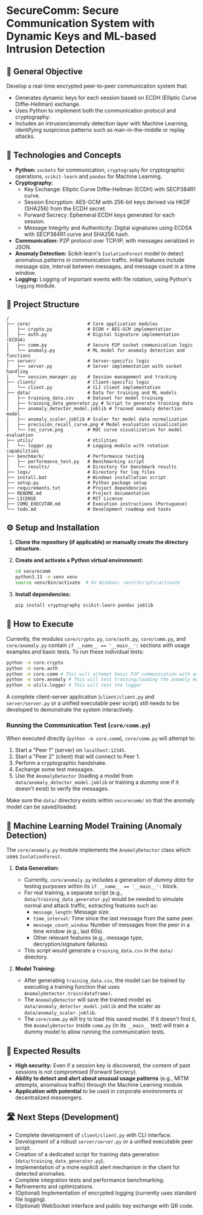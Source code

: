 # SecureComm: Secure Communication System with Dynamic Keys and ML-based Intrusion Detection

## 🎯 General Objective

Develop a real-time encrypted peer-to-peer communication system that:

* Generates dynamic keys for each session based on ECDH (Elliptic Curve Diffie-Hellman) exchange.
* Uses Python to implement both the communication protocol and cryptography.
* Includes an intrusion/anomaly detection layer with Machine Learning, identifying suspicious patterns such as man-in-the-middle or replay attacks.

## 🧠 Technologies and Concepts

* **Python:** `sockets` for communication, `cryptography` for cryptographic operations, `scikit-learn` and `pandas` for Machine Learning.
* **Cryptography:**
    * Key Exchange: Elliptic Curve Diffie-Hellman (ECDH) with SECP384R1 curve.
    * Session Encryption: AES-GCM with 256-bit keys derived via HKDF (SHA256) from the ECDH secret.
    * Forward Secrecy: Ephemeral ECDH keys generated for each session.
    * Message Integrity and Authenticity: Digital signatures using ECDSA with SECP384R1 curve and SHA256 hash.
* **Communication:** P2P protocol over TCP/IP, with messages serialized in JSON.
* **Anomaly Detection:** Scikit-learn's `IsolationForest` model to detect anomalous patterns in communication traffic. Initial features include message size, interval between messages, and message count in a time window.
* **Logging:** Logging of important events with file rotation, using Python's `logging` module.

## 📂 Project Structure

```
/
├── core/                     # Core application modules
│   ├── crypto.py             # ECDH + AES-GCM implementation
│   ├── auth.py               # Digital Signature implementation (ECDSA)
│   ├── comm.py               # Secure P2P socket communication logic
│   └── anomaly.py            # ML model for anomaly detection and functions
├── server/                   # Server-specific logic
│   ├── server.py             # Server implementation with socket handling
│   └── session_manager.py    # Session management and tracking
├── client/                   # Client-specific logic
│   └── client.py             # CLI client implementation
├── data/                     # Data for training and ML models
│   ├── training_data.csv     # Dataset for model training
│   ├── training_data_generator.py # Script to generate training data
│   ├── anomaly_detector_model.joblib # Trained anomaly detection model
│   ├── anomaly_scaler.joblib # Scaler for model data normalization
│   ├── precision_recall_curve.png # Model evaluation visualization
│   └── roc_curve.png         # ROC curve visualization for model evaluation
├── utils/                    # Utilities
│   └── logger.py             # Logging module with rotation capabilities
├── benchmark/                # Performance testing
│   ├── performance_test.py   # Benchmarking script
│   └── results/              # Directory for benchmark results
├── logs/                     # Directory for log files
├── install.bat               # Windows installation script
├── setup.py                  # Python package setup
├── requirements.txt          # Project dependencies
├── README.md                 # Project documentation
├── LICENSE                   # MIT License
├── COMO_EXECUTAR.md          # Execution instructions (Portuguese)
└── todo.md                   # Development roadmap and tasks
```

## ⚙️ Setup and Installation

1. **Clone the repository (if applicable) or manually create the directory structure.**

2. **Create and activate a Python virtual environment:**
   ```bash
   cd securecomm
   python3.11 -m venv venv
   source venv/bin/activate  # On Windows: venv\Scripts\activate
   ```

3. **Install dependencies:**
   ```bash
   pip install cryptography scikit-learn pandas joblib
   ```

## 🚀 How to Execute

Currently, the modules `core/crypto.py`, `core/auth.py`, `core/comm.py`, and `core/anomaly.py` contain `if __name__ == '__main__':` sections with usage examples and basic tests. To run these individual tests:

```bash
python -m core.crypto
python -m core.auth
python -m core.comm # This will attempt basic P2P communication with anomaly detection
python -m core.anomaly # This will test training/loading the anomaly model
python -m utils.logger # This will test the logger
```

A complete client-server application (`client/client.py` and `server/server.py` or a unified executable peer script) still needs to be developed to demonstrate the system interactively.

### Running the Communication Test (`core/comm.py`)

When executed directly (`python -m core.comm`), `core/comm.py` will attempt to:
1. Start a "Peer 1" (server) on `localhost:12345`.
2. Start a "Peer 2" (client) that will connect to Peer 1.
3. Perform a cryptographic handshake.
4. Exchange some test messages.
5. Use the `AnomalyDetector` (loading a model from `data/anomaly_detector_model.joblib` or training a dummy one if it doesn't exist) to verify the messages.

Make sure the `data/` directory exists within `securecomm/` so that the anomaly model can be saved/loaded.

## 🧠 Machine Learning Model Training (Anomaly Detection)

The `core/anomaly.py` module implements the `AnomalyDetector` class which uses `IsolationForest`.

1. **Data Generation:**
   * Currently, `core/anomaly.py` includes a generation of *dummy data* for testing purposes within its `if __name__ == '__main__':` block.
   * For real training, a separate script (e.g., `data/training_data_generator.py`) would be needed to simulate normal and attack traffic, extracting features such as:
     * `message_length`: Message size.
     * `time_interval`: Time since the last message from the same peer.
     * `message_count_window`: Number of messages from the peer in a time window (e.g., last 60s).
     * Other relevant features (e.g., message type, decryption/signature failures).
   * This script would generate a `training_data.csv` in the `data/` directory.

2. **Model Training:**
   * After generating `training_data.csv`, the model can be trained by executing a training function that uses `AnomalyDetector.train(dataframe)`.
   * The `AnomalyDetector` will save the trained model as `data/anomaly_detector_model.joblib` and the scaler as `data/anomaly_scaler.joblib`.
   * The `core/comm.py` will try to load this saved model. If it doesn't find it, the `AnomalyDetector` inside `comm.py` (in its `__main__` test) will train a dummy model to allow running the communication tests.

## 📝 Expected Results

* **High security:** Even if a session key is discovered, the content of past sessions is not compromised (Forward Secrecy).
* **Ability to detect and alert about unusual usage patterns** (e.g., MITM attempts, anomalous traffic) through the Machine Learning module.
* **Application with potential** to be used in corporate environments or decentralized messengers.

## 🛣️ Next Steps (Development)

* Complete development of `client/client.py` with CLI interface.
* Development of a robust `server/server.py` or a unified executable peer script.
* Creation of a dedicated script for training data generation (`data/training_data_generator.py`).
* Implementation of a more explicit alert mechanism in the client for detected anomalies.
* Complete integration tests and performance benchmarking.
* Refinements and optimizations.
* (Optional) Implementation of encrypted logging (currently uses standard file logging).
* (Optional) WebSocket interface and public key exchange with QR code.

